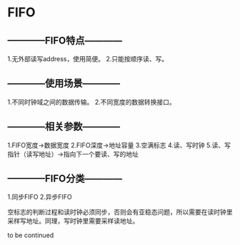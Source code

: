 # FIFO
## ————FIFO特点————
>
1.无外部读写address，使用简便。
2.只能按顺序读、写。

## ————使用场景————
>
1.不同时钟域之间的数据传输。
2.不同宽度的数据转换接口。

## ————相关参数————
>
1.FIFO宽度->数据宽度
2.FIFO深度->地址容量
3.空满标志
4.读、写时钟
5.读、写指针（读写地址）->指向下一个要读、写的地址

## ————FIFO分类————
>
1.同步FIFO
2.异步FIFO



空标志的判断过程和读时钟必须同步，否则会有亚稳态问题，所以需要在读时钟里采样写地址。同理，写时钟里需要采样读地址。

to be continued


